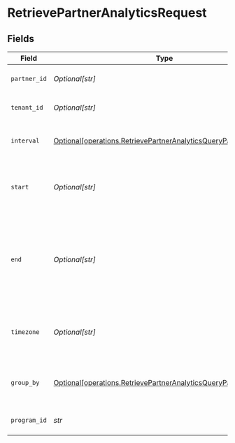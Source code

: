 # RetrievePartnerAnalyticsRequest


## Fields

| Field                                                                                                                                                              | Type                                                                                                                                                               | Required                                                                                                                                                           | Description                                                                                                                                                        | Example                                                                                                                                                            |
| ------------------------------------------------------------------------------------------------------------------------------------------------------------------ | ------------------------------------------------------------------------------------------------------------------------------------------------------------------ | ------------------------------------------------------------------------------------------------------------------------------------------------------------------ | ------------------------------------------------------------------------------------------------------------------------------------------------------------------ | ------------------------------------------------------------------------------------------------------------------------------------------------------------------ |
| `partner_id`                                                                                                                                                       | *Optional[str]*                                                                                                                                                    | :heavy_minus_sign:                                                                                                                                                 | The ID of the partner to retrieve analytics for.                                                                                                                   |                                                                                                                                                                    |
| `tenant_id`                                                                                                                                                        | *Optional[str]*                                                                                                                                                    | :heavy_minus_sign:                                                                                                                                                 | The ID of the tenant that created the link inside your system.                                                                                                     |                                                                                                                                                                    |
| `interval`                                                                                                                                                         | [Optional[operations.RetrievePartnerAnalyticsQueryParamInterval]](../../models/operations/retrievepartneranalyticsqueryparaminterval.md)                           | :heavy_minus_sign:                                                                                                                                                 | The interval to retrieve analytics for. If undefined, defaults to 24h.                                                                                             |                                                                                                                                                                    |
| `start`                                                                                                                                                            | *Optional[str]*                                                                                                                                                    | :heavy_minus_sign:                                                                                                                                                 | The start date and time when to retrieve analytics from. If set, takes precedence over `interval`.                                                                 |                                                                                                                                                                    |
| `end`                                                                                                                                                              | *Optional[str]*                                                                                                                                                    | :heavy_minus_sign:                                                                                                                                                 | The end date and time when to retrieve analytics from. If not provided, defaults to the current date. If set along with `start`, takes precedence over `interval`. |                                                                                                                                                                    |
| `timezone`                                                                                                                                                         | *Optional[str]*                                                                                                                                                    | :heavy_minus_sign:                                                                                                                                                 | The IANA time zone code for aligning timeseries granularity (e.g. America/New_York). Defaults to UTC.                                                              | America/New_York                                                                                                                                                   |
| `group_by`                                                                                                                                                         | [Optional[operations.RetrievePartnerAnalyticsQueryParamGroupBy]](../../models/operations/retrievepartneranalyticsqueryparamgroupby.md)                             | :heavy_minus_sign:                                                                                                                                                 | The parameter to group the analytics data points by. Defaults to `count` if undefined.                                                                             |                                                                                                                                                                    |
| `program_id`                                                                                                                                                       | *str*                                                                                                                                                              | :heavy_check_mark:                                                                                                                                                 | The ID of the program to retrieve analytics for.                                                                                                                   |                                                                                                                                                                    |